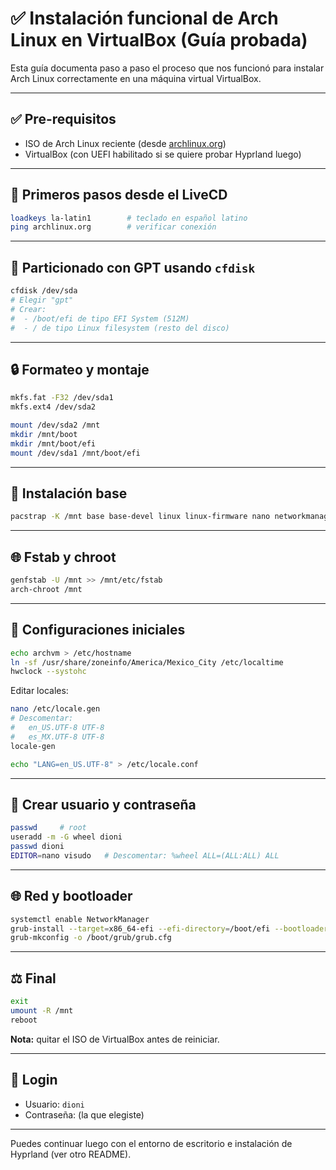 # ✅ Instalación funcional de Arch Linux en VirtualBox (Guía probada)

Esta guía documenta paso a paso el proceso que nos funcionó para instalar Arch Linux correctamente en una máquina virtual VirtualBox.

---

## ✅ Pre-requisitos

* ISO de Arch Linux reciente (desde [archlinux.org](https://archlinux.org))
* VirtualBox (con UEFI habilitado si se quiere probar Hyprland luego)

---

## 🔄 Primeros pasos desde el LiveCD

```bash
loadkeys la-latin1        # teclado en español latino
ping archlinux.org        # verificar conexión
```

---

## 📁 Particionado con GPT usando `cfdisk`

```bash
cfdisk /dev/sda
# Elegir "gpt"
# Crear:
#  - /boot/efi de tipo EFI System (512M)
#  - / de tipo Linux filesystem (resto del disco)
```

---

## 🔒 Formateo y montaje

```bash
mkfs.fat -F32 /dev/sda1
mkfs.ext4 /dev/sda2

mount /dev/sda2 /mnt
mkdir /mnt/boot
mkdir /mnt/boot/efi
mount /dev/sda1 /mnt/boot/efi
```

---

## 🔀 Instalación base

```bash
pacstrap -K /mnt base base-devel linux linux-firmware nano networkmanager grub efibootmgr
```

---

## 🌐 Fstab y chroot

```bash
genfstab -U /mnt >> /mnt/etc/fstab
arch-chroot /mnt
```

---

## 📆 Configuraciones iniciales

```bash
echo archvm > /etc/hostname
ln -sf /usr/share/zoneinfo/America/Mexico_City /etc/localtime
hwclock --systohc
```

Editar locales:

```bash
nano /etc/locale.gen
# Descomentar:
#   en_US.UTF-8 UTF-8
#   es_MX.UTF-8 UTF-8
locale-gen

echo "LANG=en_US.UTF-8" > /etc/locale.conf
```

---

## 🔑 Crear usuario y contraseña

```bash
passwd     # root
useradd -m -G wheel dioni
passwd dioni
EDITOR=nano visudo   # Descomentar: %wheel ALL=(ALL:ALL) ALL
```

---

## 🌐 Red y bootloader

```bash
systemctl enable NetworkManager
grub-install --target=x86_64-efi --efi-directory=/boot/efi --bootloader-id=GRUB
grub-mkconfig -o /boot/grub/grub.cfg
```

---

## ⚖️ Final

```bash
exit
umount -R /mnt
reboot
```

**Nota:** quitar el ISO de VirtualBox antes de reiniciar.

---

## 🚀 Login

* Usuario: `dioni`
* Contraseña: (la que elegiste)

---

Puedes continuar luego con el entorno de escritorio e instalación de Hyprland (ver otro README).
